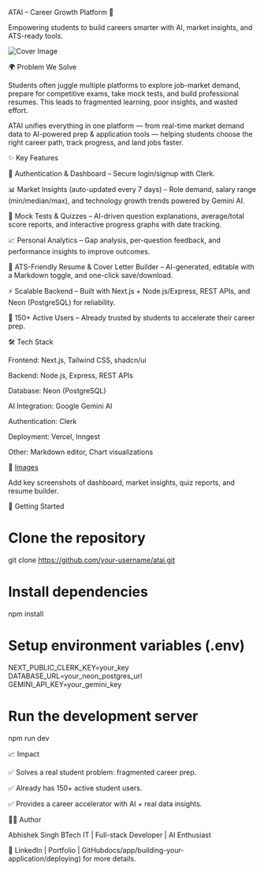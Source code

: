 ATAI – Career Growth Platform 🚀

Empowering students to build careers smarter with AI, market insights, and ATS-ready tools.

![Cover Image](https://github.com/Abhishek-singh-007/ChitChatz/blob/main/images/Screenshot%202025-07-06%20193123.png)

🌍 Problem We Solve

Students often juggle multiple platforms to explore job-market demand, prepare for competitive exams, take mock tests, and build professional resumes. This leads to fragmented learning, poor insights, and wasted effort.

ATAI unifies everything in one platform — from real-time market demand data to AI-powered prep & application tools — helping students choose the right career path, track progress, and land jobs faster.

✨ Key Features

🔐 Authentication & Dashboard – Secure login/signup with Clerk.

📊 Market Insights (auto-updated every 7 days) – Role demand, salary range (min/median/max), and technology growth trends powered by Gemini AI.

📝 Mock Tests & Quizzes – AI-driven question explanations, average/total score reports, and interactive progress graphs with date tracking.

📈 Personal Analytics – Gap analysis, per-question feedback, and performance insights to improve outcomes.

📄 ATS-Friendly Resume & Cover Letter Builder – AI-generated, editable with a Markdown toggle, and one-click save/download.

⚡ Scalable Backend – Built with Next.js + Node.js/Express, REST APIs, and Neon (PostgreSQL) for reliability.

🚀 150+ Active Users – Already trusted by students to accelerate their career prep.

🛠️ Tech Stack

Frontend: Next.js, Tailwind CSS, shadcn/ui

Backend: Node.js, Express, REST APIs

Database: Neon (PostgreSQL)

AI Integration: Google Gemini AI

Authentication: Clerk

Deployment: Vercel, Inngest

Other: Markdown editor, Chart visualizations

📸 [Images](https://github.com/Abhishek-singh-007/ATAI---Build-your-Future-with-AI/blob/main/public/banner2.jpeg)

Add key screenshots of dashboard, market insights, quiz reports, and resume builder.

🚀 Getting Started
# Clone the repository
git clone https://github.com/your-username/atai.git  

# Install dependencies
npm install  

# Setup environment variables (.env)
NEXT_PUBLIC_CLERK_KEY=your_key
DATABASE_URL=your_neon_postgres_url
GEMINI_API_KEY=your_gemini_key  

# Run the development server
npm run dev

📈 Impact

✅ Solves a real student problem: fragmented career prep.

✅ Already has 150+ active student users.

✅ Provides a career accelerator with AI + real data insights.

👨‍💻 Author

Abhishek Singh
BTech IT | Full-stack Developer | AI Enthusiast

🔗 LinkedIn
 | Portfolio
 | GitHubdocs/app/building-your-application/deploying) for more details.
